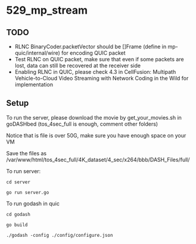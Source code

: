 # 529_mp_stream

## TODO

- RLNC BinaryCoder.packetVector should be []Frame (define in mp-quic/internal/wire) for encoding QUIC packet
- Test RLNC on QUIC packet, make sure that even if some packets are lost, data can still be recovered at the receiver side
- Enabling RLNC in QUIC, please check 4.3 in CellFusion: Multipath Vehicle-to-Cloud Video Streaming with Network Coding in the Wild for implementation

## Setup

To run the server, please download the movie by get_your_movies.sh in goDASHbed (tos_4sec_full is enough, comment other folders)

Notice that is file is over 50G, make sure you have enough space on your VM

Save the files as /var/www/html/tos_4sec_full/4K_dataset/4_sec/x264/bbb/DASH_Files/full/<files> 

To run server:

    cd server
    
    go run server.go
    
To run godash in quic

    cd godash
    
    go build
    
    ./godash -config ./config/configure.json
